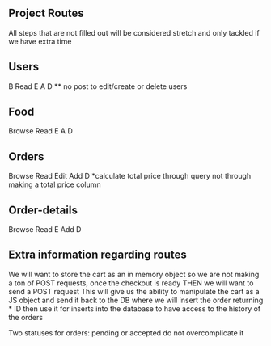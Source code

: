 ## Project Routes

All steps that are not filled out will be considered stretch and only tackled if we have extra time

## Users
B
Read
E
A
D
** no post to edit/create or delete users

## Food
Browse
Read
E
A
D

## Orders
Browse
Read
Edit
Add
D
*calculate total price through query not through making a total price column

## Order-details
Browse
Read
E
Add
D

## Extra information regarding routes
We will want to store the cart as an in memory object so we are not making a ton of POST requests, once the checkout is ready THEN we will want to send a POST request
This will give us the ability to manipulate the cart as a JS object and send it back to the DB where we will insert the order returning * ID then use it for inserts into the database to have access to the history of the orders

Two statuses for orders: pending or accepted do not overcomplicate it
